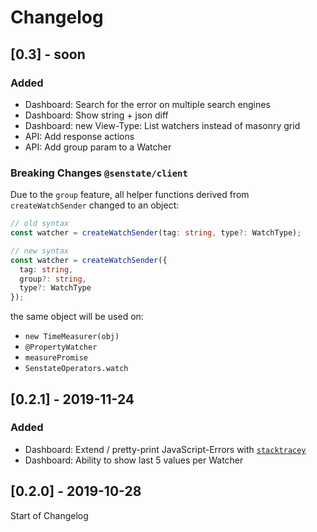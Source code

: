 # Changelog

## [0.3] - soon

### Added

- Dashboard: Search for the error on multiple search engines
- Dashboard: Show string + json diff
- Dashboard: new View-Type: List watchers instead of masonry grid
- API: Add response actions
- API: Add group param to a Watcher

### Breaking Changes `@senstate/client`
Due to the `group` feature, all helper functions derived from
`createWatchSender` changed to an object:

```ts
// old syntax
const watcher = createWatchSender(tag: string, type?: WatchType);

// new syntax
const watcher = createWatchSender({
  tag: string,
  group?: string,
  type?: WatchType
});
```

the same object will be used on:
- `new TimeMeasurer(obj)`
- `@PropertyWatcher`
- `measurePromise`
- `SenstateOperators.watch`

## [0.2.1] - 2019-11-24

### Added

- Dashboard: Extend / pretty-print JavaScript-Errors with [`stacktracey`]
- Dashboard: Ability to show last 5 values per Watcher

[`stacktracey`]: https://www.npmjs.com/package/stacktracey

## [0.2.0] - 2019-10-28

Start of Changelog
